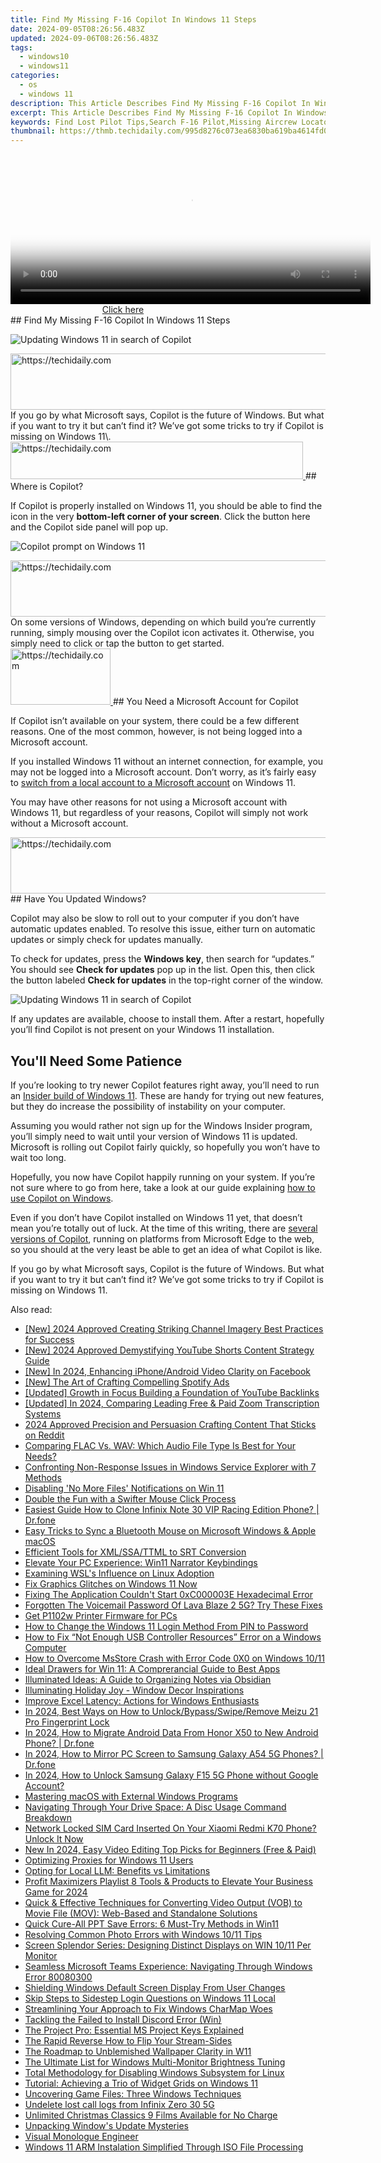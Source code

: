 ```yaml
---
title: Find My Missing F-16 Copilot In Windows 11 Steps
date: 2024-09-05T08:26:56.483Z
updated: 2024-09-06T08:26:56.483Z
tags:
  - windows10
  - windows11
categories:
  - os
  - windows 11
description: This Article Describes Find My Missing F-16 Copilot In Windows 11 Steps
excerpt: This Article Describes Find My Missing F-16 Copilot In Windows 11 Steps
keywords: Find Lost Pilot Tips,Search F-16 Pilot,Missing Aircrew Locator,Reunite Copilot W11 Steps,Helping Lose Fighter Pilot,Copilot Recovery Windows 11,Finding Lost F-16 Crewman
thumbnail: https://thmb.techidaily.com/995d8276c073ea6830ba619ba4614fd047fc0375a4d1ae8bef82547a42248f63.jpg
---
```


<!-- affiliate ads begin -->
<span id="1983552">
					<video width="576" height="240" style="cursor:pointer"
           poster="//a.impactradius-go.com/display-clicktoplayimage/1983552.png"
           onclick="if(!this.playClicked){this.play();this.setAttribute('controls',true);this.playClicked=true;}">
	   <source src="//a.impactradius-go.com/display-ad/22993-1983552">
	   <img src="//a.impactradius-go.com/display-clicktoplayimage/1983552.png" style="border: none; height: 100%; width: 100%; object-fit: contain">
	</video>
	<div style="width:360px;text-align:center"><a href="javascript:window.open(decodeURIComponent('https%3A%2F%2Fhomestyler.sjv.io%2Fc%2F5597632%2F1983552%2F22993'), '_blank');void(0);">Click here</a></div>
</span>
<img height="0" width="0" src="https://imp.pxf.io/i/5597632/1983552/22993" style="position:absolute;visibility:hidden;" border="0" />
<!-- affiliate ads end -->
## Find My Missing F-16 Copilot In Windows 11 Steps

![Updating Windows 11 in search of Copilot](https://static1.makeuseofimages.com/wordpress/wp-content/uploads/2024/03/updating-windows-11-in-search-of-copilot.jpg)

<!-- affiliate ads begin -->
<a href="https://appsumo.8odi.net/c/5597632/2130889/7443" target="_top" id="2130889">
  <img src="//a.impactradius-go.com/display-ad/7443-2130889" border="0" alt="https://techidaily.com" width="600" height="90"/>
</a>
<img height="0" width="0" src="https://appsumo.8odi.net/i/5597632/2130889/7443" style="position:absolute;visibility:hidden;" border="0" />
<!-- affiliate ads end -->
 If you go by what Microsoft says, Copilot is the future of Windows. But what if you want to try it but can’t find it? We’ve got some tricks to try if Copilot is missing on Windows 11\.

<!-- affiliate ads begin -->
<a href="https://aligracehair.sjv.io/c/5597632/2115936/19272" target="_top" id="2115936">
  <img src="//a.impactradius-go.com/display-ad/19272-2115936" border="0" alt="https://techidaily.com" width="468" height="60"/>
</a>
<img height="0" width="0" src="https://aligracehair.sjv.io/i/5597632/2115936/19272" style="position:absolute;visibility:hidden;" border="0" />
<!-- affiliate ads end -->
## Where is Copilot?

 If Copilot is properly installed on Windows 11, you should be able to find the icon in the very **bottom-left corner of your screen**. Click the button here and the Copilot side panel will pop up.

![Copilot prompt on Windows 11](https://static1.makeuseofimages.com/wordpress/wp-content/uploads/2024/03/copilot-prompt-on-windows-11.jpg)

<!-- affiliate ads begin -->
<a href="https://bluettius.sjv.io/c/5597632/2139111/17108" target="_top" id="2139111">
  <img src="//a.impactradius-go.com/display-ad/17108-2139111" border="0" alt="https://techidaily.com" width="728" height="90"/>
</a>
<img height="0" width="0" src="https://bluettius.sjv.io/i/5597632/2139111/17108" style="position:absolute;visibility:hidden;" border="0" />
<!-- affiliate ads end -->
 On some versions of Windows, depending on which build you’re currently running, simply mousing over the Copilot icon activates it. Otherwise, you simply need to click or tap the button to get started.

<!-- affiliate ads begin -->
<a href="https://aligracehair.sjv.io/c/5597632/2115928/19272" target="_top" id="2115928">
  <img src="//a.impactradius-go.com/display-ad/19272-2115928" border="0" alt="https://techidaily.com" width="160" height="90"/>
</a>
<img height="0" width="0" src="https://aligracehair.sjv.io/i/5597632/2115928/19272" style="position:absolute;visibility:hidden;" border="0" />
<!-- affiliate ads end -->
## You Need a Microsoft Account for Copilot

 If Copilot isn’t available on your system, there could be a few different reasons. One of the most common, however, is not being logged into a Microsoft account.

 If you installed Windows 11 without an internet connection, for example, you may not be logged into a Microsoft account. Don’t worry, as it’s fairly easy to [switch from a local account to a Microsoft account](https://www.makeuseof.com/windows-switch-local-account-to-microsoft-account/) on Windows 11\.

 You may have other reasons for not using a Microsoft account with Windows 11, but regardless of your reasons, Copilot will simply not work without a Microsoft account.

<!-- affiliate ads begin -->
<a href="https://ephamedtechinc.pxf.io/c/5597632/2137225/26400" target="_top" id="2137225">
  <img src="//a.impactradius-go.com/display-ad/26400-2137225" border="0" alt="https://techidaily.com" width="728" height="90"/>
</a>
<img height="0" width="0" src="https://ephamedtechinc.pxf.io/i/5597632/2137225/26400" style="position:absolute;visibility:hidden;" border="0" />
<!-- affiliate ads end -->
## Have You Updated Windows?

 Copilot may also be slow to roll out to your computer if you don’t have automatic updates enabled. To resolve this issue, either turn on automatic updates or simply check for updates manually.

 To check for updates, press the **Windows key**, then search for “updates.” You should see **Check for updates** pop up in the list. Open this, then click the button labeled **Check for updates** in the top-right corner of the window.

![Updating Windows 11 in search of Copilot](https://static1.makeuseofimages.com/wordpress/wp-content/uploads/2024/03/updating-windows-11-in-search-of-copilot.jpg)

 If any updates are available, choose to install them. After a restart, hopefully you’ll find Copilot is not present on your Windows 11 installation.

## You'll Need Some Patience

 If you’re looking to try newer Copilot features right away, you’ll need to run an [Insider build of Windows 11](https://www.makeuseof.com/windows-11-insider-program-join/). These are handy for trying out new features, but they do increase the possibility of instability on your computer.

 Assuming you would rather not sign up for the Windows Insider program, you’ll simply need to wait until your version of Windows 11 is updated. Microsoft is rolling out Copilot fairly quickly, so hopefully you won’t have to wait too long.

 Hopefully, you now have Copilot happily running on your system. If you’re not sure where to go from here, take a look at our guide explaining [how to use Copilot on Windows](https://www.makeuseof.com/what-is-microsoft-365-copilot/).

 Even if you don’t have Copilot installed on Windows 11 yet, that doesn’t mean you’re totally out of luck. At the time of this writing, there are [several versions of Copilot](https://www.makeuseof.com/microsoft-ai-copilot-which-you-should-use/), running on platforms from Microsoft Edge to the web, so you should at the very least be able to get an idea of what Copilot is like.

 If you go by what Microsoft says, Copilot is the future of Windows. But what if you want to try it but can’t find it? We’ve got some tricks to try if Copilot is missing on Windows 11\.

<span class="atpl-alsoreadstyle">Also read:</span>
<div><ul>
<li><a href="https://facebook-video-share.techidaily.com/new-2024-approved-creating-striking-channel-imagery-best-practices-for-success/"><u>[New] 2024 Approved  Creating Striking Channel Imagery  Best Practices for Success</u></a></li>
<li><a href="https://facebook-video-share.techidaily.com/new-2024-approved-demystifying-youtube-shorts-content-strategy-guide/"><u>[New] 2024 Approved  Demystifying YouTube Shorts Content Strategy Guide</u></a></li>
<li><a href="https://facebook-video-content.techidaily.com/new-in-2024-enhancing-iphoneandroid-video-clarity-on-facebook/"><u>[New] In 2024, Enhancing iPhone/Android Video Clarity on Facebook</u></a></li>
<li><a href="https://some-skills.techidaily.com/new-the-art-of-crafting-compelling-spotify-ads/"><u>[New] The Art of Crafting Compelling Spotify Ads</u></a></li>
<li><a href="https://youtube-web.techidaily.com/ed-growth-in-focus-building-a-foundation-of-youtube-backlinks/"><u>[Updated] Growth in Focus  Building a Foundation of YouTube Backlinks</u></a></li>
<li><a href="https://video-screen-grab.techidaily.com/updated-in-2024-comparing-leading-free-and-paid-zoom-transcription-systems/"><u>[Updated] In 2024, Comparing Leading Free & Paid Zoom Transcription Systems</u></a></li>
<li><a href="https://extra-support.techidaily.com/2024-approved-precision-and-persuasion-crafting-content-that-sticks-on-reddit/"><u>2024 Approved  Precision and Persuasion  Crafting Content That Sticks on Reddit</u></a></li>
<li><a href="https://media-tips.techidaily.com/comparing-flac-vs-wav-which-audio-file-type-is-best-for-your-needs/"><u>Comparing FLAC Vs. WAV: Which Audio File Type Is Best for Your Needs?</u></a></li>
<li><a href="https://win11.techidaily.com/confronting-non-response-issues-in-windows-service-explorer-with-7-methods/"><u>Confronting Non-Response Issues in Windows Service Explorer with 7 Methods</u></a></li>
<li><a href="https://win11.techidaily.com/disabling-no-more-files-notifications-on-win-11/"><u>Disabling 'No More Files' Notifications on Win 11</u></a></li>
<li><a href="https://win11.techidaily.com/double-the-fun-with-a-swifter-mouse-click-process/"><u>Double the Fun with a Swifter Mouse Click Process</u></a></li>
<li><a href="https://blog-min.techidaily.com/easiest-guide-how-to-clone-infinix-note-30-vip-racing-edition-phone-drfone-by-drfone-transfer-from-android-transfer-from-android/"><u>Easiest Guide How to Clone Infinix Note 30 VIP Racing Edition Phone? | Dr.fone</u></a></li>
<li><a href="https://techtrends.techidaily.com/easy-tricks-to-sync-a-bluetooth-mouse-on-microsoft-windows-and-apple-macos/"><u>Easy Tricks to Sync a Bluetooth Mouse on Microsoft Windows & Apple macOS</u></a></li>
<li><a href="https://extra-tips.techidaily.com/efficient-tools-for-xmlssattml-to-srt-conversion/"><u>Efficient Tools for XML/SSA/TTML to SRT Conversion</u></a></li>
<li><a href="https://win11.techidaily.com/elevate-your-pc-experience-win11-narrator-keybindings/"><u>Elevate Your PC Experience: Win11 Narrator Keybindings</u></a></li>
<li><a href="https://win11.techidaily.com/examining-wsls-influence-on-linux-adoption/"><u>Examining WSL's Influence on Linux Adoption</u></a></li>
<li><a href="https://win11.techidaily.com/fix-graphics-glitches-on-windows-11-now/"><u>Fix Graphics Glitches on Windows 11 Now</u></a></li>
<li><a href="https://win11.techidaily.com/fixing-the-application-couldnt-start-0xc000003e-hexadecimal-error/"><u>Fixing The Application Couldn't Start 0xC000003E Hexadecimal Error</u></a></li>
<li><a href="https://android-unlock.techidaily.com/forgotten-the-voicemail-password-of-lava-blaze-2-5g-try-these-fixes-by-drfone-android/"><u>Forgotten The Voicemail Password Of Lava Blaze 2 5G? Try These Fixes</u></a></li>
<li><a href="https://driver-install.techidaily.com/get-p1102w-printer-firmware-for-pcs/"><u>Get P1102w Printer Firmware for PCs</u></a></li>
<li><a href="https://win11.techidaily.com/how-to-change-the-windows-11-login-method-from-pin-to-password/"><u>How to Change the Windows 11 Login Method From PIN to Password</u></a></li>
<li><a href="https://win11.techidaily.com/how-to-fix-not-enough-usb-controller-resources-error-on-a-windows-computer/"><u>How to Fix “Not Enough USB Controller Resources” Error on a Windows Computer</u></a></li>
<li><a href="https://win11.techidaily.com/how-to-overcome-msstore-crash-with-error-code-0x0-on-windows-1011/"><u>How to Overcome MsStore Crash with Error Code 0X0 on Windows 10/11</u></a></li>
<li><a href="https://win11.techidaily.com/ideal-drawers-for-win-11-a-comprerancial-guide-to-best-apps/"><u>Ideal Drawers for Win 11: A Comprerancial Guide to Best Apps</u></a></li>
<li><a href="https://win11.techidaily.com/illuminated-ideas-a-guide-to-organizing-notes-via-obsidian/"><u>Illuminated Ideas: A Guide to Organizing Notes via Obsidian</u></a></li>
<li><a href="https://win11.techidaily.com/illuminating-holiday-joy-window-decor-inspirations/"><u>Illuminating Holiday Joy - Window Decor Inspirations</u></a></li>
<li><a href="https://win11.techidaily.com/improve-excel-latency-actions-for-windows-enthusiasts/"><u>Improve Excel Latency: Actions for Windows Enthusiasts</u></a></li>
<li><a href="https://android-unlock.techidaily.com/in-2024-best-ways-on-how-to-unlockbypassswiperemove-meizu-21-pro-fingerprint-lock-by-drfone-android/"><u>In 2024, Best Ways on How to Unlock/Bypass/Swipe/Remove Meizu 21 Pro Fingerprint Lock</u></a></li>
<li><a href="https://android-transfer.techidaily.com/in-2024-how-to-migrate-android-data-from-honor-x50-to-new-android-phone-drfone-by-drfone-transfer-from-android-transfer-from-android/"><u>In 2024, How to Migrate Android Data From Honor X50 to New Android Phone? | Dr.fone</u></a></li>
<li><a href="https://screen-mirror.techidaily.com/in-2024-how-to-mirror-pc-screen-to-samsung-galaxy-a54-5g-phones-drfone-by-drfone-android/"><u>In 2024, How to Mirror PC Screen to Samsung Galaxy A54 5G Phones? | Dr.fone</u></a></li>
<li><a href="https://android-unlock.techidaily.com/in-2024-how-to-unlock-samsung-galaxy-f15-5g-phone-without-google-account-by-drfone-android/"><u>In 2024, How to Unlock Samsung Galaxy F15 5G Phone without Google Account?</u></a></li>
<li><a href="https://win11.techidaily.com/mastering-macos-with-external-windows-programs/"><u>Mastering macOS with External Windows Programs</u></a></li>
<li><a href="https://win11.techidaily.com/navigating-through-your-drive-space-a-disc-usage-command-breakdown/"><u>Navigating Through Your Drive Space: A Disc Usage Command Breakdown</u></a></li>
<li><a href="https://sim-unlock.techidaily.com/network-locked-sim-card-inserted-on-your-xiaomi-redmi-k70-phone-unlock-it-now-by-drfone-android/"><u>Network Locked SIM Card Inserted On Your Xiaomi Redmi K70 Phone? Unlock It Now</u></a></li>
<li><a href="https://video-content-creator.techidaily.com/new-in-2024-easy-video-editing-top-picks-for-beginners-free-and-paid/"><u>New In 2024, Easy Video Editing Top Picks for Beginners (Free & Paid)</u></a></li>
<li><a href="https://win11.techidaily.com/optimizing-proxies-for-windows-11-users/"><u>Optimizing Proxies for Windows 11 Users</u></a></li>
<li><a href="https://tech-savvy.techidaily.com/opting-for-local-llm-benefits-vs-limitations/"><u>Opting for Local LLM: Benefits vs Limitations</u></a></li>
<li><a href="https://facebook-clips.techidaily.com/profit-maximizers-playlist-8-tools-and-products-to-elevate-your-business-game-for-2024/"><u>Profit Maximizers Playlist  8 Tools & Products to Elevate Your Business Game for 2024</u></a></li>
<li><a href="https://media-tips.techidaily.com/quick-and-effective-techniques-for-converting-video-output-vob-to-movie-file-mov-web-based-and-standalone-solutions/"><u>Quick & Effective Techniques for Converting Video Output (VOB) to Movie File (MOV): Web-Based and Standalone Solutions</u></a></li>
<li><a href="https://win11.techidaily.com/quick-cure-all-ppt-save-errors-6-must-try-methods-in-win11/"><u>Quick Cure-All PPT Save Errors: 6 Must-Try Methods in Win11</u></a></li>
<li><a href="https://win11.techidaily.com/resolving-common-photo-errors-with-windows-1011-tips/"><u>Resolving Common Photo Errors with Windows 10/11 Tips</u></a></li>
<li><a href="https://win11.techidaily.com/screen-splendor-series-designing-distinct-displays-on-win-1011-per-monitor/"><u>Screen Splendor Series: Designing Distinct Displays on WIN 10/11 Per Monitor</u></a></li>
<li><a href="https://win11.techidaily.com/seamless-microsoft-teams-experience-navigating-through-windows-error-80080300/"><u>Seamless Microsoft Teams Experience: Navigating Through Windows Error 80080300</u></a></li>
<li><a href="https://win11.techidaily.com/shielding-windows-default-screen-display-from-user-changes/"><u>Shielding Windows Default Screen Display From User Changes</u></a></li>
<li><a href="https://win11.techidaily.com/skip-steps-to-sidestep-login-questions-on-windows-11-local/"><u>Skip Steps to Sidestep Login Questions on Windows 11 Local</u></a></li>
<li><a href="https://win11.techidaily.com/streamlining-your-approach-to-fix-windows-charmap-woes/"><u>Streamlining Your Approach to Fix Windows CharMap Woes</u></a></li>
<li><a href="https://win11.techidaily.com/tackling-the-failed-to-install-discord-error-win/"><u>Tackling the Failed to Install Discord Error (Win)</u></a></li>
<li><a href="https://win11.techidaily.com/the-project-pro-essential-ms-project-keys-explained/"><u>The Project Pro: Essential MS Project Keys Explained</u></a></li>
<li><a href="https://youtube-videos.techidaily.com/the-rapid-reverse-how-to-flip-your-stream-sides/"><u>The Rapid Reverse  How to Flip Your Stream-Sides</u></a></li>
<li><a href="https://win11.techidaily.com/the-roadmap-to-unblemished-wallpaper-clarity-in-w11/"><u>The Roadmap to Unblemished Wallpaper Clarity in W11</u></a></li>
<li><a href="https://win11.techidaily.com/the-ultimate-list-for-windows-multi-monitor-brightness-tuning/"><u>The Ultimate List for Windows Multi-Monitor Brightness Tuning</u></a></li>
<li><a href="https://win11.techidaily.com/total-methodology-for-disabling-windows-subsystem-for-linux/"><u>Total Methodology for Disabling Windows Subsystem for Linux</u></a></li>
<li><a href="https://win11.techidaily.com/tutorial-achieving-a-trio-of-widget-grids-on-windows-11/"><u>Tutorial: Achieving a Trio of Widget Grids on Windows 11</u></a></li>
<li><a href="https://win11.techidaily.com/uncovering-game-files-three-windows-techniques/"><u>Uncovering Game Files: Three Windows Techniques</u></a></li>
<li><a href="https://techidaily.com/undelete-lost-call-logs-from-infinix-zero-30-5g-by-fonelab-android-recover-call-logs/"><u>Undelete lost call logs from Infinix Zero 30 5G</u></a></li>
<li><a href="https://youtube-video-recordings.techidaily.com/unlimited-christmas-classics-9-films-available-for-no-charge/"><u>Unlimited Christmas Classics  9 Films Available for No Charge</u></a></li>
<li><a href="https://win11.techidaily.com/unpacking-windows-update-mysteries/"><u>Unpacking Window's Update Mysteries</u></a></li>
<li><a href="https://youtube-videos.techidaily.com/visual-monologue-engineer/"><u>Visual Monologue Engineer</u></a></li>
<li><a href="https://win11.techidaily.com/windows-11-arm-instalation-simplified-through-iso-file-processing/"><u>Windows 11 ARM Instalation Simplified Through ISO File Processing</u></a></li>
</ul></div>

<ins class="adsbygoogle"
      style="display:block"
      data-ad-client="ca-pub-7571918770474297"
      data-ad-slot="8358498916"
      data-ad-format="auto"
      data-full-width-responsive="true"></ins>